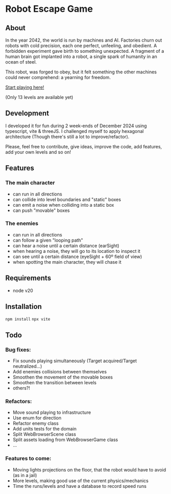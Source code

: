 
 # Robot Escape Game
 
## About

In the year 2042, the world is run by machines and AI. Factories churn out robots with cold precision, each one perfect, unfeeling, and obedient. A forbidden experiment gave birth to something unexpected. A fragment of a human brain got implanted into a robot, a single spark of humanity in an ocean of steel.

This robot, was forged to obey, but it felt something the other machines could never comprehend: a yearning for freedom.

[Start playing here!](https://jacquesgarre.github.io/robot_escape/)

(Only 13 levels are available yet)
  
## Development
  
 I developed it for fun during 2 week-ends of December 2024 using typescript, vite & threeJS. 
 I challenged myself to apply hexagonal architecture (Though there's still a lot to improve/refactor).

Please, feel free to contribute, give ideas, improve the code, add features, add your own levels and so on! 

## Features
### The main character
- can run in all directions
- can collide into level boundaries and "static" boxes
- can emit a noise when colliding into a static box
- can push "movable" boxes
### The enemies
- can run in all directions
- can follow a given "looping path"
- can hear a noise until a certain distance (earSight)
- when hearing a noise, they will go to its location to inspect it
- can see until a certain distance (eyeSight + 60º field of view)
- when spotting the main character, they will chase it

## Requirements
- node v20

## Installation  
`npm install`
`npx vite`

## Todo
### Bug fixes:
- Fix sounds playing simultaneously (Target acquired/Target neutralized...)
- Add enemies collisions between themselves
- Smoothen the movement of the movable boxes
- Smoothen the transition between levels
- others?!
### Refactors:
- Move sound playing to infrastructure
- Use enum for direction
- Refactor enemy class
- Add units tests for the domain
- Split WebBrowserScene class
- Split assets loading from WebBrowserGame class
- ...

### Features to come:
- Moving lights projections on the floor, that the robot would have to avoid (as in a jail) 
- More levels, making good use of the current physics/mechanics
- Time the runs/levels and have a database to record speed runs